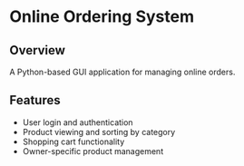 # Online Ordering System

## Overview
A Python-based GUI application for managing online orders.

## Features
- User login and authentication
- Product viewing and sorting by category
- Shopping cart functionality
- Owner-specific product management
